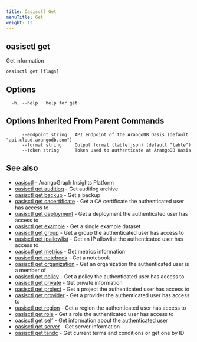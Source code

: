 ```yaml
---
title: Oasisctl Get
menuTitle: Get
weight: 13
---
```

## oasisctl get

Get information

```
oasisctl get [flags]
```

## Options
```
  -h, --help   help for get
```

## Options Inherited From Parent Commands
```
      --endpoint string   API endpoint of the ArangoDB Oasis (default "api.cloud.arangodb.com")
      --format string     Output format (table|json) (default "table")
      --token string      Token used to authenticate at ArangoDB Oasis
```

## See also
* [oasisctl](../options.md)	 - ArangoGraph Insights Platform
* [oasisctl get auditlog](get-auditlog.md)	 - Get auditlog archive
* [oasisctl get backup](get-backup.md)	 - Get a backup
* [oasisctl get cacertificate](get-cacertificate.md)	 - Get a CA certificate the authenticated user has access to
* [oasisctl get deployment](get-deployment.md)	 - Get a deployment the authenticated user has access to
* [oasisctl get example](get-example.md)	 - Get a single example dataset
* [oasisctl get group](get-group.md)	 - Get a group the authenticated user has access to
* [oasisctl get ipallowlist](get-ipallowlist.md)	 - Get an IP allowlist the authenticated user has access to
* [oasisctl get metrics](get-metrics.md)	 - Get metrics information
* [oasisctl get notebook](get-notebook.md)	 - Get a notebook
* [oasisctl get organization](get-organization.md)	 - Get an organization the authenticated user is a member of
* [oasisctl get policy](get-policy.md)	 - Get a policy the authenticated user has access to
* [oasisctl get private](get-private.md)	 - Get private information
* [oasisctl get project](get-project.md)	 - Get a project the authenticated user has access to
* [oasisctl get provider](get-provider.md)	 - Get a provider the authenticated user has access to
* [oasisctl get region](get-region.md)	 - Get a region the authenticated user has access to
* [oasisctl get role](get-role.md)	 - Get a role the authenticated user has access to
* [oasisctl get self](get-self.md)	 - Get information about the authenticated user
* [oasisctl get server](get-server.md)	 - Get server information
* [oasisctl get tandc](get-tandc.md)	 - Get current terms and conditions or get one by ID

